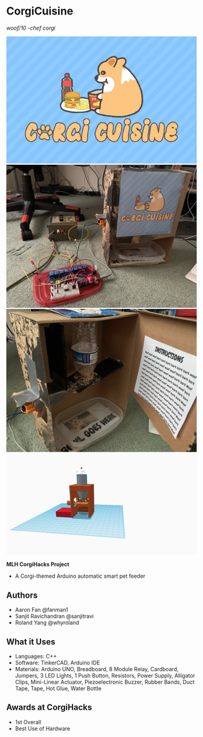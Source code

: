 # CorgiCuisine
*woof/10 -chef corgi*

![logo](images/CorgiCuisineDevPost.png)
![main-design](images/MainDesign.jpg)
![inside-design](images/InnerDesign.jpg)
![tinkerCAD-prototype](images/TinkerCADPrototype.png)

**MLH CorgiHacks Project** 

- A Corgi-themed Arduino automatic smart pet feeder

## Authors
- Aaron Fan @fanman1
- Sanjit Ravichandran @sanjitravi 
- Roland Yang @whyroland

## What it Uses
- Languages: C++
- Software: TinkerCAD, Arduino IDE
- Materials: Arduino UNO, Breadboard, 8 Module Relay, Cardboard, Jumpers, 3 LED Lights, 1 Push Button, Resistors, Power Supply, Alligator Clips, Mini-Linear Actuator, Piezoelectronic Buzzer, Rubber Bands, Duct Tape, Tape, Hot Glue, Water Bottle

## Awards at CorgiHacks
- 1st Overall
- Best Use of Hardware
